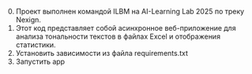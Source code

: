 0) Проект выполнен командой ILBM на AI-Learning Lab 2025 по треку Nexign.
1) Этот код представляет собой асинхронное веб-приложение для анализа тональности текстов в файлах Excel и отображения статистики.
2) Установить зависимости из файла requirements.txt
3) Запустить app

